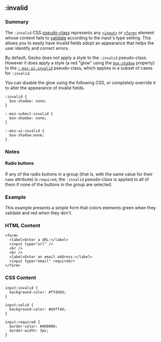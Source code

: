 ## :invalid

### Summary

The `:invalid` CSS [pseudo-class][0] represents any [`<input>`][1] or [`<form>`][2] element whose content fails to [validate][3] according to the input's type setting. This allows you to easily have invalid fields adopt an appearance that helps the user identify and correct errors.

By default, Gecko does not apply a style to the `:invalid` pseudo-class. However it does apply a style (a red "glow" using the [`box-shadow`][4] property) to the [`:-moz-ui-invalid`][5] pseudo-class, which applies in a subset of cases for `:invalid`.

You can disable the glow using the following CSS, or completely override it to alter the appearance of invalid fields.

    :invalid {
      box-shadow: none;
    }
    
    :-moz-submit-invalid {
      box-shadow: none;
    }
    
    :-moz-ui-invalid {
      box-shadow:none;
    }
    

### Notes

#### Radio buttons

If any of the radio buttons in a group (that is, with the same value for their `name` attribute) is `required`, the `:invalid` pseudo-class is applied to all of them if none of the buttons in the group are selected.

### Example

This example presents a simple form that colors elements green when they validate and red when they don't.

### HTML Content

    <form>
      <label>Enter a URL:</label>
      <input type="url" />
      <br />
      <br />
      <label>Enter an email address:</label>
      <input type="email" required/>
    </form>

### CSS Content

    input:invalid {
      background-color: #ffdddd;
    }
      
    input:valid {
      background-color: #ddffdd;
    }
      
    input:required {
      border-color: #800000;
      border-width: 3px;
    }



[0]: https://developer.mozilla.org/en/CSS/Pseudo-classes "Pseudo-classes"
[1]: https://developer.mozilla.org/en/docs/Web/HTML/Element/input "The HTML <input> element is used to create interactive controls for web-based forms in order to accept data from the user. The semantics of an <input> varies considerably depending on the value of its type attribute."
[2]: https://developer.mozilla.org/en/docs/Web/HTML/Element/form "The HTML <form> element represents a document section that contains interactive controls to submit information to a web server."
[3]: https://developer.mozilla.org/en/HTML/HTML5/Constraint_validation "en/HTML/HTML5/Constraint_validation"
[4]: https://developer.mozilla.org/en/docs/Web/CSS/box-shadow "The box-shadow CSS property describes one or more shadow effects as a comma-separated list."
[5]: https://developer.mozilla.org/en/docs/Web/CSS/:-moz-ui-invalid "The :-moz-ui-invalid CSS pseudo-class represents any validated form element whose value isn't valid based on their validation constraints, in certain circumstances. This pseudo-class is applied according to the following rules:"